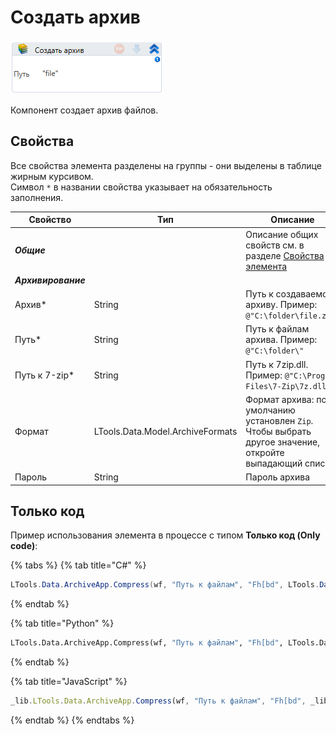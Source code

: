 # Создать архив

![](<../../../../.gitbook/assets/image (340).png>)

Компонент создает архив файлов.

## Свойства

Все свойства элемента разделены на группы - они выделены в таблице жирным курсивом.\
Символ `*` в названии свойства указывает на обязательность заполнения.

| Свойство     | Тип                              | Описание                                          |
| ------------ | -------------------------------- | ------------------------------------------------- |
| ***Общие***  | | Описание общих свойств см. в разделе [Свойства элемента](https://docs.primo-rpa.ru/primo-rpa/primo-studio/process/elements#svoistva-elementa) | 
| ***Архивирование*** | | | 
| Архив*       | String                           | Путь к создаваемому архиву. Пример: `@"C:\folder\file.zip"` |
| Путь*        | String                           | Путь к файлам архива. Пример: `@"C:\folder\"`        |
| Путь к 7-zip* | String                          | Путь к 7zip.dll. Пример: `@"C:\Program Files\7-Zip\7z.dll"` |
| Формат       | LTools.Data.Model.ArchiveFormats | Формат архива: по умолчанию установлен `Zip`. Чтобы выбрать другое значение, откройте выпадающий список |
| Пароль       | String                           | Пароль архива                                     |

## Только код
Пример использования элемента в процессе с типом **Только код (Only code)**:

{% tabs %}
{% tab title="C#" %}
```csharp
LTools.Data.ArchiveApp.Compress(wf, "Путь к файлам", "Fh[bd", LTools.Data.Model.ArchiveFormats.Zip, "Пароль", "Путь к 7-zip");
```
{% endtab %}

{% tab title="Python" %}
```python
LTools.Data.ArchiveApp.Compress(wf, "Путь к файлам", "Fh[bd", LTools.Data.Model.ArchiveFormats.Zip, "Пароль", "Путь к 7-zip")
```
{% endtab %}

{% tab title="JavaScript" %}
```javascript
_lib.LTools.Data.ArchiveApp.Compress(wf, "Путь к файлам", "Fh[bd", _lib.LTools.Data.Model.ArchiveFormats.Zip, "Пароль", "Путь к 7-zip");
```
{% endtab %}
{% endtabs %}
